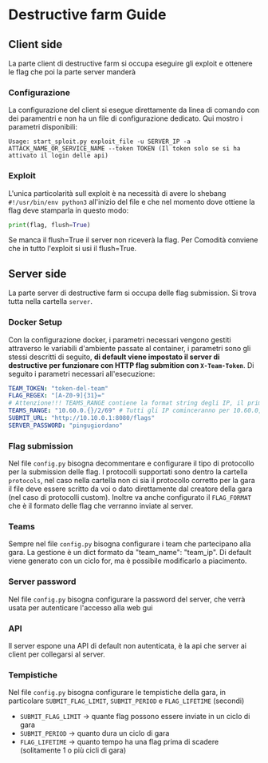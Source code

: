 # Destructive farm Guide

## Client side
La parte client di destructive farm si occupa eseguire gli exploit e ottenere le flag che poi la parte server manderà

### Configurazione
La configurazione del client si esegue direttamente da linea di comando con dei paramentri e non ha un file di configurazione dedicato.
Qui mostro i parametri disponibili:
```
Usage: start_sploit.py exploit_file -u SERVER_IP -a ATTACK_NAME_OR_SERVICE_NAME --token TOKEN (Il token solo se si ha attivato il login delle api)
```

### Exploit
L'unica particolarità sull exploit è na necessità di avere lo shebang `#!/usr/bin/env python3` all'inizio del file e che nel momento dove ottiene la flag deve stamparla in questo modo:
``` python
print(flag, flush=True)
```
Se manca il flush=True il server non riceverà la flag.
Per Comodità conviene che in tutto l'exploit si usi il flush=True.


## Server side
La parte server di destructive farm si occupa delle flag submission.
Si trova tutta nella cartella `server`.

### Docker Setup
Con la configurazione docker, i parametri necessari vengono gestiti attraverso le variabili d'ambiente passate al container, i parametri sono gli stessi descritti di seguito, **di default viene impostato il server di destructive per funzionare con HTTP flag submition con `X-Team-Token`**.
Di seguito i parametri necessari all'esecuzione:
```yaml
TEAM_TOKEN: "token-del-team"
FLAG_REGEX: "[A-Z0-9]{31}="
# Attenzione!!! TEAMS_RANGE contiene la format string degli IP, il primo HOST e l'ultimo HOST separati da /
TEAMS_RANGE: "10.60.0.{}/2/69" # Tutti gli IP cominceranno per 10.60.0, verranno presi tutti gli IP tra il 10.60.0.2 e il 10.60.0.69 entrambi compresi
SUBMIT_URL: "http://10.10.0.1:8080/flags"
SERVER_PASSWORD: "pingugiordano"
```

### Flag submission
Nel file `config.py` bisogna decommentare e configurare il tipo di protocollo per la submission delle flag.
I protocolli supportati sono dentro la cartella `protocols`, nel caso nella cartella non ci sia il protocollo corretto per la gara il file deve essere scritto da voi o dato direttamente dal creatore della gara (nel caso di protocolli custom).
Inoltre va anche configurato il `FLAG_FORMAT` che è il formato delle flag che verranno inviate al server.

### Teams
Sempre nel file `config.py` bisogna configurare i team che partecipano alla gara.
La gestione è un dict formato da "team_name": "team_ip".
Di default viene generato con un ciclo for, ma è possibile modificarlo a piacimento.

### Server password
Nel file `config.py` bisogna configurare la password del server, che verrà usata per autenticare l'accesso alla web gui

### API
Il server espone una API di default non autenticata, è la api che server ai client per collegarsi al server.

### Tempistiche
Nel file `config.py` bisogna configurare le tempistiche della gara, in particolare `SUBMIT_FLAG_LIMIT`, `SUBMIT_PERIOD` e `FLAG_LIFETIME` (secondi)
- `SUBMIT_FLAG_LIMIT` -> quante flag possono essere inviate in un ciclo di gara
- `SUBMIT_PERIOD` -> quanto dura un ciclo di gara
- `FLAG_LIFETIME` -> quanto tempo ha una flag prima di scadere (solitamente 1 o più cicli di gara)
